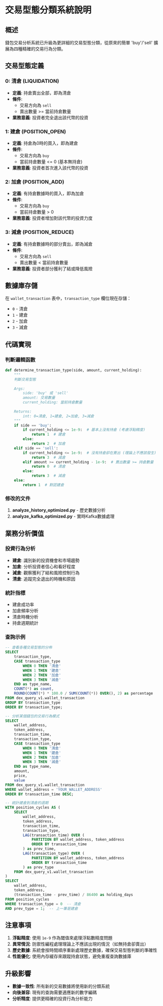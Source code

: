 # 交易型態分類系統說明

## 概述

錢包交易分析系統已升級為更詳細的交易型態分類，從原來的簡單 'buy'/'sell' 擴展為四種精確的交易行為分類。

## 交易型態定義

### 0: 清倉 (LIQUIDATION)
- **定義**: 持倉賣出全部，即為清倉
- **條件**: 
  - 交易方向為 `sell`
  - 賣出數量 >= 當前持倉數量
- **業務意義**: 投資者完全退出該代幣的投資

### 1: 建倉 (POSITION_OPEN)
- **定義**: 持倉為0時的買入，即為建倉
- **條件**: 
  - 交易方向為 `buy`
  - 當前持倉數量 <= 0 (基本無持倉)
- **業務意義**: 投資者首次進入該代幣的投資

### 2: 加倉 (POSITION_ADD)
- **定義**: 有持倉數據時的買入，即為加倉
- **條件**: 
  - 交易方向為 `buy`
  - 當前持倉數量 > 0
- **業務意義**: 投資者增加對該代幣的投資力度

### 3: 減倉 (POSITION_REDUCE)
- **定義**: 有持倉數據時的部分賣出，即為減倉
- **條件**: 
  - 交易方向為 `sell`
  - 賣出數量 < 當前持倉數量
- **業務意義**: 投資者部分獲利了結或降低風險

## 數據庫存儲

在 `wallet_transaction` 表中，`transaction_type` 欄位現在存儲：
- `0` - 清倉
- `1` - 建倉  
- `2` - 加倉
- `3` - 減倉

## 代碼實現

### 判斷邏輯函數
```python
def determine_transaction_type(side, amount, current_holding):
    """
    判斷交易型態
    
    Args:
        side: 'buy' 或 'sell'
        amount: 交易數量
        current_holding: 當前持倉數量
    
    Returns:
        int: 0=清倉, 1=建倉, 2=加倉, 3=減倉
    """
    if side == 'buy':
        if current_holding <= 1e-9:  # 基本上沒有持倉 (考慮浮點精度)
            return 1  # 建倉
        else:
            return 2  # 加倉
    elif side == 'sell':
        if current_holding <= 1e-9:  # 沒有持倉卻在賣出 (理論上不應該發生)
            return 3  # 減倉
        elif amount >= current_holding - 1e-9:  # 賣出數量 >= 持倉數量
            return 0  # 清倉
        else:
            return 3  # 減倉
    else:
        return 1  # 默認建倉
```

### 修改的文件
1. **analyze_history_optimized.py** - 歷史數據分析
2. **analyze_kafka_optimized.py** - 實時Kafka數據處理

## 業務分析價值

### 投資行為分析
- **建倉**: 識別新的投資機會和市場趨勢
- **加倉**: 分析投資者信心和看好程度
- **減倉**: 觀察獲利了結和風險控制行為
- **清倉**: 追蹤完全退出的時機和原因

### 統計指標
- 建倉成功率
- 加倉頻率分析
- 清倉時機分析
- 持倉週期統計

### 查詢示例

```sql
-- 查看各種交易型態的分佈
SELECT 
    transaction_type,
    CASE transaction_type
        WHEN 0 THEN '清倉'
        WHEN 1 THEN '建倉'
        WHEN 2 THEN '加倉'
        WHEN 3 THEN '減倉'
    END as type_name,
    COUNT(*) as count,
    ROUND(COUNT(*) * 100.0 / SUM(COUNT(*)) OVER(), 2) as percentage
FROM dex_query_v1.wallet_transaction
GROUP BY transaction_type
ORDER BY transaction_type;

-- 分析某個錢包的交易行為模式
SELECT 
    wallet_address,
    token_address,
    transaction_time,
    transaction_type,
    CASE transaction_type
        WHEN 0 THEN '清倉'
        WHEN 1 THEN '建倉'
        WHEN 2 THEN '加倉'
        WHEN 3 THEN '減倉'
    END as type_name,
    amount,
    price,
    value
FROM dex_query_v1.wallet_transaction
WHERE wallet_address = 'YOUR_WALLET_ADDRESS'
ORDER BY transaction_time DESC;

-- 統計建倉到清倉的週期
WITH position_cycles AS (
    SELECT 
        wallet_address,
        token_address,
        transaction_time,
        transaction_type,
        LAG(transaction_time) OVER (
            PARTITION BY wallet_address, token_address 
            ORDER BY transaction_time
        ) as prev_time,
        LAG(transaction_type) OVER (
            PARTITION BY wallet_address, token_address 
            ORDER BY transaction_time
        ) as prev_type
    FROM dex_query_v1.wallet_transaction
)
SELECT 
    wallet_address,
    token_address,
    (transaction_time - prev_time) / 86400 as holding_days
FROM position_cycles
WHERE transaction_type = 0  -- 清倉
AND prev_type = 1;  -- 上一筆是建倉
```

## 注意事項

1. **浮點精度**: 使用 `1e-9` 作為閾值來處理浮點數精度問題
2. **異常情況**: 防禦性編程處理理論上不應該出現的情況（如無持倉卻賣出）
3. **歷史數據**: 系統會按時間順序重新處理歷史數據，確保交易型態判斷的準確性
4. **性能優化**: 使用內存緩存來跟蹤持倉狀態，避免重複查詢數據庫

## 升級影響

- **數據一致性**: 所有新的交易數據將使用新的分類系統
- **向後兼容**: 現有的查詢需要適應新的數字編碼
- **分析精度**: 提供更精確的投資行為分析能力 